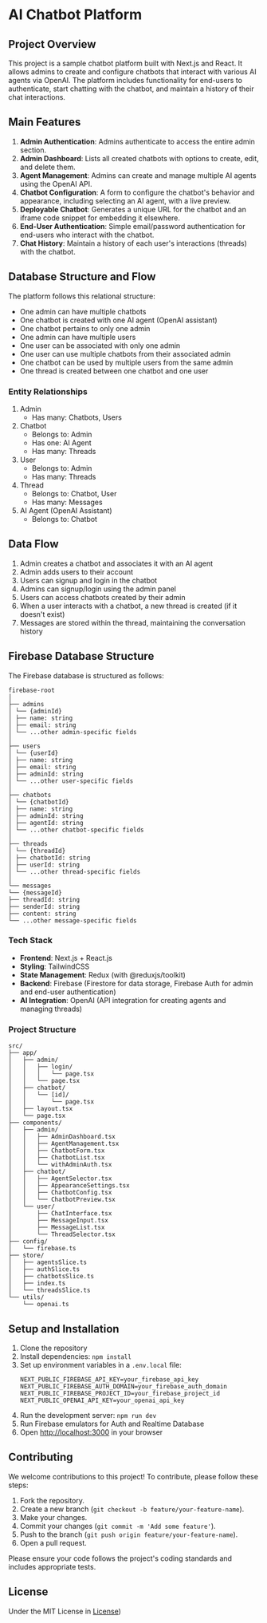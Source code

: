 # AI Chatbot Platform

## Project Overview

This project is a sample chatbot platform built with Next.js and React. It allows admins to create and configure chatbots that interact with various AI agents via OpenAI. The platform includes functionality for end-users to authenticate, start chatting with the chatbot, and maintain a history of their chat interactions.

## Main Features

1. **Admin Authentication**: Admins authenticate to access the entire admin section.
2. **Admin Dashboard**: Lists all created chatbots with options to create, edit, and delete them.
3. **Agent Management**: Admins can create and manage multiple AI agents using the OpenAI API.
4. **Chatbot Configuration**: A form to configure the chatbot's behavior and appearance, including selecting an AI agent, with a live preview.
5. **Deployable Chatbot**: Generates a unique URL for the chatbot and an iframe code snippet for embedding it elsewhere.
6. **End-User Authentication**: Simple email/password authentication for end-users who interact with the chatbot.
7. **Chat History**: Maintain a history of each user's interactions (threads) with the chatbot.

## Database Structure and Flow

The platform follows this relational structure:

- One admin can have multiple chatbots
- One chatbot is created with one AI agent (OpenAI assistant)
- One chatbot pertains to only one admin
- One admin can have multiple users
- One user can be associated with only one admin
- One user can use multiple chatbots from their associated admin
- One chatbot can be used by multiple users from the same admin
- One thread is created between one chatbot and one user

### Entity Relationships

1. Admin
   - Has many: Chatbots, Users
2. Chatbot
   - Belongs to: Admin
   - Has one: AI Agent
   - Has many: Threads
3. User
   - Belongs to: Admin
   - Has many: Threads
4. Thread
   - Belongs to: Chatbot, User
   - Has many: Messages
5. AI Agent (OpenAI Assistant)
   - Belongs to: Chatbot

## Data Flow

1. Admin creates a chatbot and associates it with an AI agent
2. Admin adds users to their account
3. Users can signup and login in the chatbot
4. Admins can signup/login using the admin panel
5. Users can access chatbots created by their admin
6. When a user interacts with a chatbot, a new thread is created (if it doesn't exist)
7. Messages are stored within the thread, maintaining the conversation history

## Firebase Database Structure

The Firebase database is structured as follows:

```
firebase-root
│
├── admins
│ └── {adminId}
│ ├── name: string
│ ├── email: string
│ └── ...other admin-specific fields
│
├── users
│ └── {userId}
│ ├── name: string
│ ├── email: string
│ ├── adminId: string
│ └── ...other user-specific fields
│
├── chatbots
│ └── {chatbotId}
│ ├── name: string
│ ├── adminId: string
│ ├── agentId: string
│ └── ...other chatbot-specific fields
│
├── threads
│ └── {threadId}
│ ├── chatbotId: string
│ ├── userId: string
│ └── ...other thread-specific fields
│
└── messages
└── {messageId}
├── threadId: string
├── senderId: string
├── content: string
└── ...other message-specific fields
```

### Tech Stack

- **Frontend**: Next.js + React.js
- **Styling**: TailwindCSS
- **State Management**: Redux (with @reduxjs/toolkit)
- **Backend**: Firebase (Firestore for data storage, Firebase Auth for admin and end-user authentication)
- **AI Integration**: OpenAI (API integration for creating agents and managing threads)

### Project Structure

````
src/
├── app/
│   ├── admin/
│   │   ├── login/
│   │   │   └── page.tsx
│   │   └── page.tsx
│   ├── chatbot/
│   │   └── [id]/
│   │       └── page.tsx
│   ├── layout.tsx
│   └── page.tsx
├── components/
│   ├── admin/
│   │   ├── AdminDashboard.tsx
│   │   ├── AgentManagement.tsx
│   │   ├── ChatbotForm.tsx
│   │   ├── ChatbotList.tsx
│   │   └── withAdminAuth.tsx
│   ├── chatbot/
│   │   ├── AgentSelector.tsx
│   │   ├── AppearanceSettings.tsx
│   │   ├── ChatbotConfig.tsx
│   │   └── ChatbotPreview.tsx
│   └── user/
│       ├── ChatInterface.tsx
│       ├── MessageInput.tsx
│       ├── MessageList.tsx
│       └── ThreadSelector.tsx
├── config/
│   └── firebase.ts
├── store/
│   ├── agentsSlice.ts
│   ├── authSlice.ts
│   ├── chatbotsSlice.ts
│   ├── index.ts
│   └── threadsSlice.ts
└── utils/
    └── openai.ts
````

## Setup and Installation

1. Clone the repository
2. Install dependencies: `npm install`
3. Set up environment variables in a `.env.local` file:
   ```
   NEXT_PUBLIC_FIREBASE_API_KEY=your_firebase_api_key
   NEXT_PUBLIC_FIREBASE_AUTH_DOMAIN=your_firebase_auth_domain
   NEXT_PUBLIC_FIREBASE_PROJECT_ID=your_firebase_project_id
   NEXT_PUBLIC_OPENAI_API_KEY=your_openai_api_key
   ```
4. Run the development server: `npm run dev`
5. Run Firebase emulators for Auth and Realtime Database
6. Open [http://localhost:3000](http://localhost:3000) in your browser

## Contributing

We welcome contributions to this project! To contribute, please follow these steps:

1. Fork the repository.
2. Create a new branch (`git checkout -b feature/your-feature-name`).
3. Make your changes.
4. Commit your changes (`git commit -m 'Add some feature'`).
5. Push to the branch (`git push origin feature/your-feature-name`).
6. Open a pull request.

Please ensure your code follows the project's coding standards and includes appropriate tests.

## License

Under the MIT License in [License](https://github.com/mpadronm90/simple-chatbot-platform/blob/main/LICENSE))
